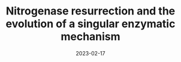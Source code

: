 ---
title: "Nitrogenase resurrection and the evolution of a singular enzymatic mechanism"
date: "2023-02-17"
authors: "Garcia AK, Harris DF, Rivier AJ, Carruthers BM, Pinochet-Barros A, Seefeldt L, Kaçar B"

reviewers: "Macdonald CM, Lee S"
image: "/static/img/reviews/2023_garcia.png"

peer-review:
 - biorxiv_version: "2022.05.17.492308v3"
 - trip: "3"

published:
- pmid: "36799917"

---